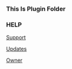 ### This Is Plugin Folder

### HELP 
[Support](https://t.me/ErinaSupport)

[Updates](https://t.me/Alfrozen)

[Owner](https://t.me/AlfrozenX)

